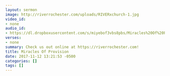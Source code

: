 ```yaml
---
layout: sermon
image: http://riverrochester.com/uploads/RIVERxchurch-1.jpg
video_id:
- none
audio_id:
- https://dl.dropboxusercontent.com/s/miyebof3vbs8pbs/Miracles%20Of%20Provision.mp3?dl=0
verses:
- none
summary: Check us out online at https://riverrochester.com!
title: Miracles Of Provision
date: 2017-11-12 13:21:53 -0500
categories: []
tags: []
---
```

